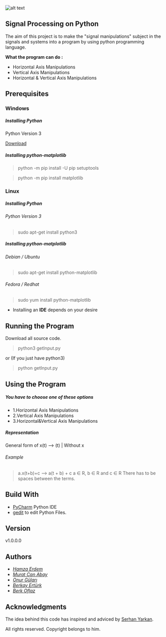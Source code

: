 ![alt text][logo]

[logo]: https://i.hizliresim.com/VMy5Yj.png "Signal Processing"

## Signal Processing on Python

The aim of this project is to make the "signal manipulations" subject in the signals and systems into a program by using python programming language.

**What the program can do :**

 * Horizontal Axis Manipulations
 * Vertical Axis Manipulations
 * Horizontal & Vertical Axis Manipulations

## Prerequisites

### Windows

##### Installing Python

Python Version 3 

[Download](https://www.python.org/downloads/windows/) 

##### Installing python-matplotlib

>python -m pip install -U pip setuptools

>python -m pip install matplotlib

### Linux

##### Installing Python

###### Python Version 3 
> sudo apt-get install python3

##### Installing python-matplotlib

###### Debian / Ubuntu
> sudo apt-get install python-matplotlib

###### Fedora / Redhat  
> sudo yum install python-matplotlib


*  Installing an **IDE** depends on your desire


## Running the Program

Download all source code.


> python3 getInput.py

or (If you just have python3)

> python getInput.py

## Using the Program

##### You have to choose one of these options
* 1.Horizontal Axis Manipulations
* 2.Vertical Axis Manipulations
* 3.Horizontal&Vertical Axis Manipulations

##### Representation 

General form of x(t) --> (t)  | Without x

###### Example

> a.x(t+b)+c --> a(t + b) + c 
a ∈ R, b ∈ R and c ∈ R
There has to be spaces between the terms.

## Build With

 * [PyCharm](https://www.jetbrains.com/pycharm/download/#section=windows) Python IDE
 * [gedit](http://www.gedit.org/) to edit Python Files. 

## Version

v1.0.0.0

## Authors

* [*Hamza Erdem*](https://github.com/hamzaerdem)
* [*Murat Can Abay*](https://github.com/muratcanabay)
* [*Onur Güları*](https://github.com/onuro315)
* [*Berkay Ertürk*](https://github.com/berkay-net95)
* [*Berk Oflaz*](https://github.com/NADS666)


## Acknowledgments

The idea behind this code has inspired and adviced by [Serhan Yarkan](http://tubis.ticaret.edu.tr/_Adek/CV/CV.aspx?adi=3N6k4L6UZTebUxOGNUTcHUdb/k7Jsx61CmJkY2zH5gqwjZW92/gi9df/7uln8vYzeWmATgvvZR2hbbiRbKSnRg==).

All rights reserved. Copyright belongs to him.

